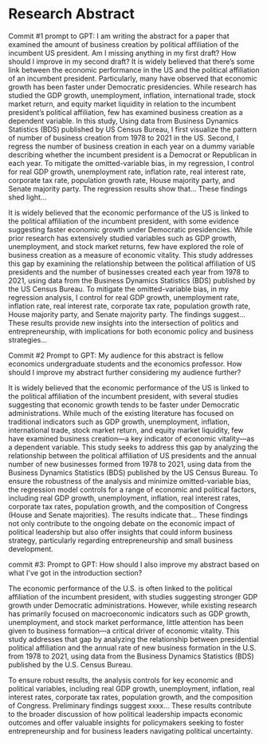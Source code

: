 # Research Abstract
Commit #1
prompt to GPT: I am writing the abstract for a paper that examined the amount of business creation by political affiliation of the incumbent US president. Am I missing anything in my first draft? How should I improve in my second draft? It is widely believed that there’s some link between the economic performance in the US and the political affiliation of an incumbent president. Particularly, many have observed that economic growth has been faster under Democratic presidencies. While research has studied the GDP growth, unemployment, inflation, international trade, stock market return, and equity market liquidity in relation to the incumbent president’s political affiliation, few has examined business creation as a dependent variable. In this study, Using data from Business Dynamics Statistics (BDS) published by US Census Bureau, I first visualize the pattern of number of business creation from 1978 to 2021 in the US. Second, I regress the number of business creation in each year on a dummy variable describing whether the incumbent president is a Democrat or Republican in each year. To mitigate the omitted-variable bias, in my regression, I control for real GDP growth, unemployment rate, inflation rate, real interest rate, corporate tax rate, population growth rate, House majority party, and Senate majority party. The regression results show that… These findings shed light…

It is widely believed that the economic performance of the US is linked to the political affiliation of the incumbent president, with some evidence suggesting faster economic growth under Democratic presidencies. While prior research has extensively studied variables such as GDP growth, unemployment, and stock market returns, few have explored the role of business creation as a measure of economic vitality. This study addresses this gap by examining the relationship between the political affiliation of US presidents and the number of businesses created each year from 1978 to 2021, using data from the Business Dynamics Statistics (BDS) published by the US Census Bureau. To mitigate the omitted-variable bias, in my regression analysis, I control for real GDP growth, unemployment rate, inflation rate, real interest rate, corporate tax rate, population growth rate, House majority party, and Senate majority party. The findings suggest… These results provide new insights into the intersection of politics and entrepreneurship, with implications for both economic policy and business strategies…


Commit #2
Prompt to GPT: My audience for this abstract is fellow economics undergraduate students and the economics professor. How should I improve my abstract further considering my audience further?

It is widely believed that the economic performance of the US is linked to the political affiliation of the incumbent president, with several studies suggesting that economic growth tends to be faster under Democratic administrations. While much of the existing literature has focused on traditional indicators such as GDP growth, unemployment, inflation, international trade, stock market return, and equity market liquidity, few have examined business creation—a key indicator of economic vitality—as a dependent variable. This study seeks to address this gap by analyzing the relationship between the political affiliation of US presidents and the annual number of new businesses formed from 1978 to 2021, using data from the Business Dynamics Statistics (BDS) published by the US Census Bureau. To ensure the robustness of the analysis and minimize omitted-variable bias, the regression model controls for a range of economic and political factors, including real GDP growth, unemployment, inflation, real interest rates, corporate tax rates, population growth, and the composition of Congress (House and Senate majorities). The results indicate that… These findings not only contribute to the ongoing debate on the economic impact of political leadership but also offer insights that could inform business strategy, particularly regarding entrepreneurship and small business development.


commit #3:
Prompt to GPT: How should I also improve my abstract based on what I've got in the introduction section? 

The economic performance of the U.S. is often linked to the political affiliation of the incumbent president, with studies suggesting stronger GDP growth under Democratic administrations. However, while existing research has primarily focused on macroeconomic indicators such as GDP growth, unemployment, and stock market performance, little attention has been given to business formation—a critical driver of economic vitality. This study addresses that gap by analyzing the relationship between presidential political affiliation and the annual rate of new business formation in the U.S. from 1978 to 2021, using data from the Business Dynamics Statistics (BDS) published by the U.S. Census Bureau.

To ensure robust results, the analysis controls for key economic and political variables, including real GDP growth, unemployment, inflation, real interest rates, corporate tax rates, population growth, and the composition of Congress. Preliminary findings suggest xxxx… These results contribute to the broader discussion of how political leadership impacts economic outcomes and offer valuable insights for policymakers seeking to foster entrepreneurship and for business leaders navigating political uncertainty.


